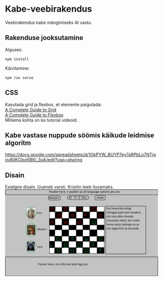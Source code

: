# Kabe-veebirakendus
Veebirakendus kabe mängimiseks AI vastu.  

## Rakenduse jooksutamine
Alguses:
```
npm install
```
Käivitamine:
```
npm run serve
```

## CSS   
Kasutada grid ja flexbox, et elemente paigutada:     
[A Complete Guide to Grid](https://css-tricks.com/snippets/css/complete-guide-grid/)   
[A Complete Guide to Flexbox](https://css-tricks.com/snippets/css/a-guide-to-flexbox/)    
Mõlema kohta on ka tutorial videoid.


## Kabe vastase nuppude söömis käikude leidmise algoritm
https://docs.google.com/spreadsheets/d/1OkPYW_BUYP7ey7aRPbLo7NTjgqvBiIKClpq5BKi_3oA/edit?usp=sharing


## Disain
Esialgne disain. Uueneb varsti. Kristiin teeb ilusamaks.
![Initial design](https://github.com/KarlTaal/Kabe-veebirakendus/blob/master/designs/initial-mockup.png)
